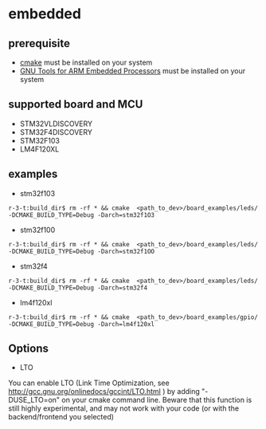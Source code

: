 embedded
========

prerequisite
------------

* [cmake](http://cmake.org) must be installed on your system
* [GNU Tools for ARM Embedded Processors](https://launchpad.net/gcc-arm-embedded) must be installed on your system

supported board and MCU
-----------------------

* STM32VLDISCOVERY
* STM32F4DISCOVERY
* STM32F103 
* LM4F120XL

examples
-------- 

* stm32f103
```
r-3-t:build_dir$ rm -rf * && cmake  <path_to_dev>/board_examples/leds/ -DCMAKE_BUILD_TYPE=Debug -Darch=stm32f1O3
```
    
* stm32f100
```
r-3-t:build_dir$ rm -rf * && cmake  <path_to_dev>/board_examples/leds/ -DCMAKE_BUILD_TYPE=Debug -Darch=stm32f1OO
```

* stm32f4
```
r-3-t:build_dir$ rm -rf * && cmake  <path_to_dev>/board_examples/leds/ -DCMAKE_BUILD_TYPE=Debug -Darch=stm32f4
```

* lm4f120xl
```
r-3-t:build_dir$ rm -rf * && cmake  <path_to_dev>/board_examples/gpio/ -DCMAKE_BUILD_TYPE=Debug -Darch=lm4f120xl
```

Options
-------- 

* LTO

You can enable LTO (Link Time Optimization, see http://gcc.gnu.org/onlinedocs/gccint/LTO.html ) by adding "-DUSE_LTO=on" on your cmake command line.
Beware that this function is still highly experimental, and may not work with your code (or with the backend/frontend you selected)
